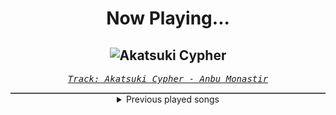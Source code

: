 <div align="center"> 
<h1>Now Playing...</h1>

![Akatsuki Cypher](https://i.scdn.co/image/ab67616d00001e0211381f4f9d2d41a5705f1139)
--
_<samp><a href="https://open.spotify.com/track/7AV11Hq9Z1mF5RPR9Ikpw6">Track: Akatsuki Cypher - Anbu Monastir</a></samp>_

<div style="border: 1px #4B5054 solid"></div>
<details>
  <summary>
    Previous played songs
  </summary>
  <table>
    <thead>
      <tr>
        <th>
          Artist
        </th>
        <th>
          Song
        </th>
        <th>
          Link
        </th>
      </tr>
    </thead>
    <tbody>
      <tr><td>Anbu Monastir</td><td>Akatsuki Cypher</td><td><a href="https://open.spotify.com/track/7AV11Hq9Z1mF5RPR9Ikpw6">https://open.spotify.com/track/7AV11Hq9Z1mF5RPR9Ikpw6</a></td></tr><tr><td>Animetrix</td><td>Episch</td><td><a href="https://open.spotify.com/track/0BEq9q3XmPd4N8RRHwhi3L">https://open.spotify.com/track/0BEq9q3XmPd4N8RRHwhi3L</a></td></tr><tr><td>Anbu Monastir</td><td>Dattebayo</td><td><a href="https://open.spotify.com/track/0fVgS14RhyOpQ5oGuoHbE0">https://open.spotify.com/track/0fVgS14RhyOpQ5oGuoHbE0</a></td></tr><tr><td>Anbu Monastir</td><td>Madara Uchiha Origin</td><td><a href="https://open.spotify.com/track/3otEUEkrLWszdsW8Ppi7In">https://open.spotify.com/track/3otEUEkrLWszdsW8Ppi7In</a></td></tr><tr><td>Anbu Monastir</td><td>Hokage Cypher</td><td><a href="https://open.spotify.com/track/5hGU5YvNezwlFFLUg8VKtG">https://open.spotify.com/track/5hGU5YvNezwlFFLUg8VKtG</a></td></tr><tr><td>Anbu Monastir</td><td>Akatsuki Cypher</td><td><a href="https://open.spotify.com/track/7AV11Hq9Z1mF5RPR9Ikpw6">https://open.spotify.com/track/7AV11Hq9Z1mF5RPR9Ikpw6</a></td></tr><tr><td>Animetrix</td><td>Episch</td><td><a href="https://open.spotify.com/track/0BEq9q3XmPd4N8RRHwhi3L">https://open.spotify.com/track/0BEq9q3XmPd4N8RRHwhi3L</a></td></tr><tr><td>NF</td><td>HOPE</td><td><a href="https://open.spotify.com/track/12cZWGf5ZgLcKubEW9mx5q">https://open.spotify.com/track/12cZWGf5ZgLcKubEW9mx5q</a></td></tr><tr><td>NF</td><td>HOPE</td><td><a href="https://open.spotify.com/track/12cZWGf5ZgLcKubEW9mx5q">https://open.spotify.com/track/12cZWGf5ZgLcKubEW9mx5q</a></td></tr><tr><td>NF</td><td>HOPE</td><td><a href="https://open.spotify.com/track/12cZWGf5ZgLcKubEW9mx5q">https://open.spotify.com/track/12cZWGf5ZgLcKubEW9mx5q</a></td></tr><tr><td>NF</td><td>HOPE</td><td><a href="https://open.spotify.com/track/12cZWGf5ZgLcKubEW9mx5q">https://open.spotify.com/track/12cZWGf5ZgLcKubEW9mx5q</a></td></tr><tr><td>Motionless In White</td><td>Porcelain</td><td><a href="https://open.spotify.com/track/0RVy4QZozImoktsPqdcEv3">https://open.spotify.com/track/0RVy4QZozImoktsPqdcEv3</a></td></tr><tr><td>Motionless In White</td><td>Burned At Both Ends II</td><td><a href="https://open.spotify.com/track/0iSTQWpqF9kYgeck7GelOR">https://open.spotify.com/track/0iSTQWpqF9kYgeck7GelOR</a></td></tr><tr><td>Motionless In White</td><td>Sign Of Life</td><td><a href="https://open.spotify.com/track/73QoCfWJJWbRYmm5nCH5Y2">https://open.spotify.com/track/73QoCfWJJWbRYmm5nCH5Y2</a></td></tr><tr><td>Motionless In White</td><td>B.F.B.T.G.: Corpse Nation</td><td><a href="https://open.spotify.com/track/6Aqyd2xeESP6HhUbbZvHoJ">https://open.spotify.com/track/6Aqyd2xeESP6HhUbbZvHoJ</a></td></tr><tr><td>Dark Divine</td><td>The Fear</td><td><a href="https://open.spotify.com/track/7gKbsy59ExM6Js4FnfR6wE">https://open.spotify.com/track/7gKbsy59ExM6Js4FnfR6wE</a></td></tr><tr><td>Dark Divine</td><td>No Escape (feat. Ricky Armellino)</td><td><a href="https://open.spotify.com/track/1pkUPzDpI7bHlUAEui4Lqx">https://open.spotify.com/track/1pkUPzDpI7bHlUAEui4Lqx</a></td></tr><tr><td>Dark Divine</td><td>Halloweentown</td><td><a href="https://open.spotify.com/track/1Z6AlzxE9BwFWttR6uQB5a">https://open.spotify.com/track/1Z6AlzxE9BwFWttR6uQB5a</a></td></tr><tr><td>Breaking Benjamin</td><td>Blood</td><td><a href="https://open.spotify.com/track/7gQ7DfSSc3b8e4cHtFnDxu">https://open.spotify.com/track/7gQ7DfSSc3b8e4cHtFnDxu</a></td></tr><tr><td>Bad Omens</td><td>Just Pretend</td><td><a href="https://open.spotify.com/track/1H4Y9uW4N0LsxJUz0VnaPJ">https://open.spotify.com/track/1H4Y9uW4N0LsxJUz0VnaPJ</a></td></tr>
    </tbody>
  </table>
</details>

</div>
